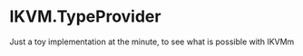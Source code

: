 IKVM.TypeProvider
=================

Just a toy implementation at the minute, to see what is possible with IKVMm
